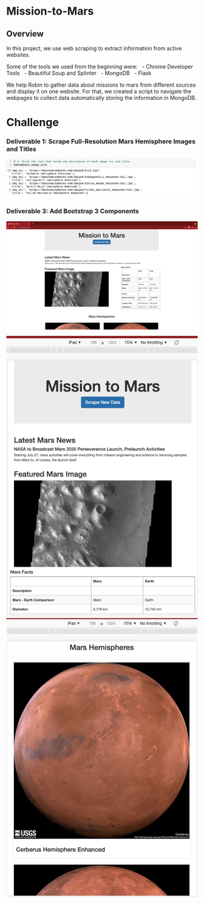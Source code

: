 # Mission-to-Mars

## Overview

In this project, we use web scraping to extract information from active websites.

Some of the tools we used from the beginning were:
  - Chrome Developer Tools
  - Beautiful Soup and Splinter
  - MongoDB
  - Flask

We help Robin to gather data about missions to mars from different sources and display it on one website. For that, we created a script to navigate the webpages to collect data automatically storing the information in MongoDB.


# Challenge

### Deliverable 1: Scrape Full-Resolution Mars Hemisphere Images and Titles 

![Graph](Resources/Deliverable01.png)


### Deliverable 3: Add Bootstrap 3 Components

![Graph](Resources/web.png)

![Graph](Resources/ipad001.png)
![Graph](Resources/ipad002.png)
